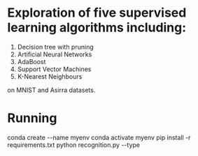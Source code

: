 # Exploration of five supervised learning algorithms including:

1. Decision tree with pruning
2. Artificial Neural Networks
3. AdaBoost
4. Support Vector Machines
5. K-Nearest Neighbours

on MNIST and Asirra datasets.

# Running

conda create --name myenv
conda activate myenv
pip install -r requirements.txt
python recognition.py --type <Classifier Type>
